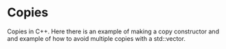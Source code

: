 # Copies
Copies in C++. Here there is an example of making a copy constructor and and example of how to avoid multiple copies with a std::vector.

